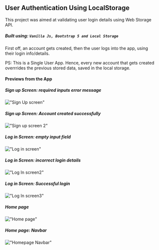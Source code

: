 ## User Authentication Using LocalStorage
This project was aimed at validating user login details using Web Storage API.
##### Built using: `Vanilla Js, Bootstrap 5 and Local Storage`

First off, an account gets created, 
then the user logs into the app, using their login info/details.

PS: This is a Single User App.
Hence, every new account that gets created overrrides the previous stored data, saved in the local storage.

#### Previews from the App
##### Sign up Screen: required inputs error message
!["Sign Up screen"](preview/preview1.png)

##### Sign up Screen: Account created successfully
!["Sign up screen 2"](preview/preview2.png)

##### Log in Screen: empty input field
!["Log in screen"](preview/preview3.png)

##### Log in Screen: incorrect login details
!["Log In screen2"](preview/preview4.png)

##### Log in Screen: Successful login
!["Log In screen3"](preview/preview7.png)

##### Home page
!["Home page"](preview/preview5.png)

##### Home page: Navbar
!["Homepage Navbar"](preview/preview6.png)
